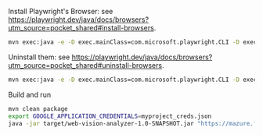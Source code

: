 Install Playwright's Browser: see https://playwright.dev/java/docs/browsers?utm_source=pocket_shared#install-browsers.
```bash
mvn exec:java -e -D exec.mainClass=com.microsoft.playwright.CLI -D exec.args="install"
```

Uninstall them: see https://playwright.dev/java/docs/browsers?utm_source=pocket_shared#uninstall-browsers.
```bash
mvn exec:java -e -D exec.mainClass=com.microsoft.playwright.CLI -D exec.args="uninstall --all"
```

Build and run
```bash
mvn clean package
export GOOGLE_APPLICATION_CREDENTIALS=myproject_creds.json
java -jar target/web-vision-analyzer-1.0-SNAPSHOT.jar "https://mazure.fr"
```
